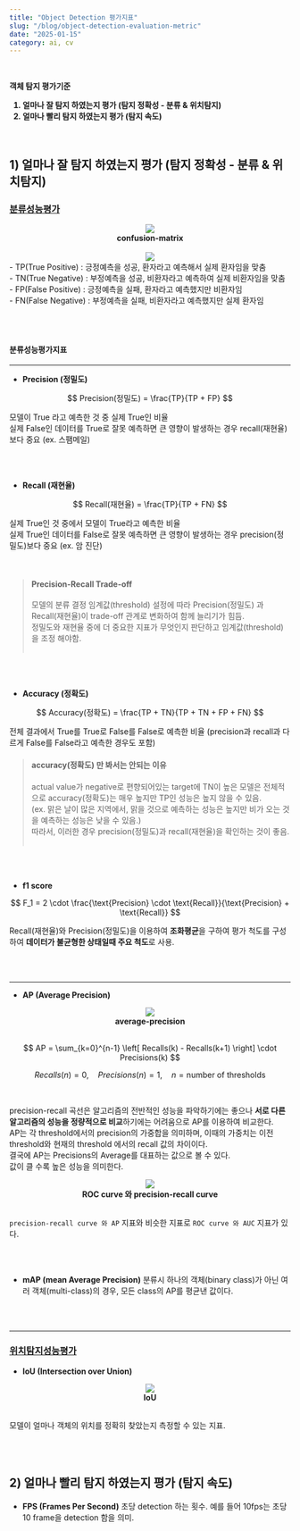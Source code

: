 ```yaml
---
title: "Object Detection 평가지표"
slug: "/blog/object-detection-evaluation-metric"
date: "2025-01-15"
category: ai, cv
---
```

<br>
<b>

객체 탐지 평가기준<br>
1. 얼마나 잘 탐지 하였는지 평가 (탐지 정확성 - 분류 & 위치탐지)
2. 얼마나 빨리 탐지 하였는지 평가 (탐지 속도)

</b>
<br>

## 1) 얼마나 잘 탐지 하였는지 평가 (탐지 정확성 - 분류 & 위치탐지)

### <U>분류성능평가</U>

<div style="text-align: center;">
  <img src="../images/posts/confusion-matrix.png"><br>
  <b>confusion-matrix</b> <br><br>
  <img src="../images/posts/confusion-matrix-explain.png"> <br>
</div>
- TP(True Positive) : 긍정예측을 성공, 환자라고 예측해서 실제 환자임을 맞춤<br>
- TN(True Negative) : 부정예측을 성공, 비환자라고 예측하여 실제 비환자임을 맞춤<br>
- FP(False Positive) : 긍정예측을 실패, 환자라고 예측했지만 비환자임<br>
- FN(False Negative) : 부정예측을 실패, 비환자라고 예측했지만 실제 환자임

<br><br>

#### 분류성능평가지표

<hr>

- **Precision (정밀도)** 

$$
Precision(정밀도) = \frac{TP}{TP + FP}
$$

모델이 True 라고 예측한 것 중 실제 True인 비율<br>
실제 False인 데이터를 True로 잘못 예측하면 큰 영향이 발생하는 경우 recall(재현율)보다 중요 (ex. 스팸메일)

<br><br>

- **Recall (재현율)**

$$
Recall(재현율) = \frac{TP}{TP + FN}
$$

실제 True인 것 중에서 모델이 True라고 예측한 비율<br>
실제 True인 데이터를 False로 잘못 예측하면 큰 영향이 발생하는 경우 precision(정밀도)보다 중요 (ex. 암 진단)

<br>

  > #### Precision-Recall Trade-off
  > 모델의 분류 결정 임계값(threshold) 설정에 따라 Precision(정밀도) 과 Recall(재현율)이 trade-off 관계로 변화하여 함께 늘리기가 힘듬.<br>
  > 정밀도와 재현율 중에 더 중요한 지표가 무엇인지 판단하고 임계값(threshold)을 조정 해야함.<br><br>

<br><br>

- **Accuracy (정확도)**

$$
Accuracy(정확도) = \frac{TP + TN}{TP + TN + FP + FN}
$$

전체 결과에서 True를 True로 False를 False로 예측한 비율 (precision과 recall과 다르게 False를 False라고 예측한 경우도 포함)

> #### accuracy(정확도) 만 봐서는 안되는 이유
> actual value가 negative로 편향되어있는 target에 TN이 높은 모델은 전체적으로 accuracy(정확도)는 매우 높지만 TP인 성능은 높지 않을 수 있음.<br>
> (ex. 맑은 날이 많은 지역에서, 맑을 것으로 예측하는 성능은 높지만 비가 오는 것을 예측하는 성능은 낮을 수 있음.)<br>
> 따라서, 이러한 경우 precision(정밀도)과 recall(재현율)을 확인하는 것이 좋음.<br><br>

<br><br>

- **f1 score**

$$
F_1 = 2 \cdot \frac{\text{Precision} \cdot \text{Recall}}{\text{Precision} + \text{Recall}}
$$

Recall(재현율)와 Precision(정밀도)을 이용하여 **조화평균**을 구하여 평가 척도를 구성하여 **데이터가 불균형한 상태일때 주요 척도**로 사용.

<br><br>
<hr>


- **AP (Average Precision)**
<div style="text-align: center;">
  <img src="../images/posts/average-precision.png"><br>
  <b>average-precision</b>
</div>

<br>

$$
AP = \sum_{k=0}^{n-1} \left[ Recalls(k) - Recalls(k+1) \right] \cdot Precisions(k)
$$

$$
Recalls(n) = 0, \quad Precisions(n) = 1, \quad n = \text{number of thresholds}
$$

<br>

precision-recall 곡선은 알고리즘의 전반적인 성능을 파악하기에는 좋으나 **서로 다른 알고리즘의 성능을 정량적으로 비교**하기에는 어려움으로 AP를 이용하여 비교한다.<br>
AP는 각 threshold에서의 precision의 가중합을 의미하며, 이때의 가중치는 이전 threshold와 현재의 threshold 에서의 recall 값의 차이이다. <br>
결국에 AP는 Precisions의 Average를 대표하는 값으로 볼 수 있다. <br>
값이 클 수록 높은 성능을 의미한다.<br>

<div style="text-align: center;">
  <img src="../images/posts/ROC-precision-recall-compare.png"><br>
  <b>ROC curve 와 precision-recall curve</b>
</div>

<br>

`precision-recall curve 와 AP` 지표와 비슷한 지표로 `ROC curve 와 AUC` 지표가 있다.

<br><br>

- **mAP (mean Average Precision)**
분류시 하나의 객체(binary class)가 아닌 여러 객체(multi-class)의 경우, 모든 class의 AP를 평균낸 값이다.

<br><br>
<hr>

### <U>위치탐지성능평가</U>

- **IoU (Intersection over Union)**
<div style="text-align: center;">
  <img src="../images/posts/intersection-over-union.png"><br>
  <b>IoU</b><br>
</div>

<br>

모델이 얼마나 객체의 위치를 정확히 찾았는지 측정할 수 있는 지표.

<br><br>

## 2) 얼마나 빨리 탐지 하였는지 평가 (탐지 속도)

- **FPS (Frames Per Second)**
초당 detection 하는 횟수. 예를 들어 10fps는 초당 10 frame을 detection 함을 의미.